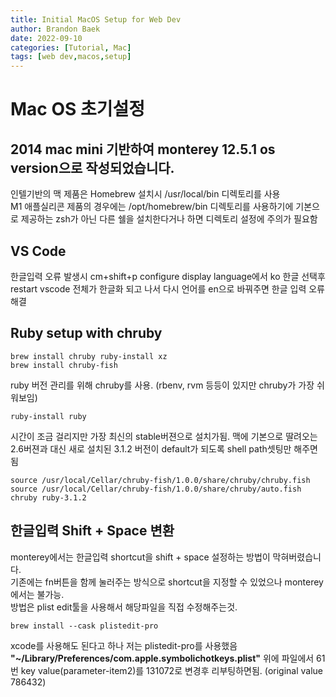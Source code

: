 ```yaml
---
title: Initial MacOS Setup for Web Dev
author: Brandon Baek
date: 2022-09-10
categories: [Tutorial, Mac]
tags: [web dev,macos,setup]
---
```


# Mac OS 초기설정

## 2014 mac mini 기반하여 monterey 12.5.1 os version으로 작성되었습니다. 

인텔기반의 맥 제품은 Homebrew 설치시 /usr/local/bin 디렉토리를 사용  
M1 애플실리콘 제품의 경우에는 /opt/homebrew/bin 디렉토리를 사용하기에 기본으로 제공하는 zsh가 아닌 다른 쉘을 설치한다거나 하면 디렉토리 설정에 주의가 필요함

## VS Code
한글입력 오류 발생시 cm+shift+p configure display language에서 ko 한글 선택후 restart
vscode 전체가 한글화 되고 나서 다시 언어를 en으로 바꿔주면 한글 입력 오류 해결

## Ruby setup with chruby
```shell
brew install chruby ruby-install xz
brew install chruby-fish
```
ruby 버전 관리를 위해 chruby를 사용. (rbenv, rvm 등등이 있지만 chruby가 가장 쉬워보임)  

```shell
ruby-install ruby
```
시간이 조금 걸리지만 가장 최신의 stable버젼으로 설치가됨. 맥에 기본으로 딸려오는 2.6버젼과 대신 새로 설치된 3.1.2 버전이 default가 되도록 shell path셋팅만 해주면됨

```shell
source /usr/local/Cellar/chruby-fish/1.0.0/share/chruby/chruby.fish
source /usr/local/Cellar/chruby-fish/1.0.0/share/chruby/auto.fish
chruby ruby-3.1.2
```

## 한글입력 Shift + Space 변환
monterey에서는 한글입력 shortcut을 shift + space 설정하는 방법이 막혀버렸습니다.  
기존에는 fn버튼을 함께 눌러주는 방식으로 shortcut을 지정할 수 있었으나 monterey에서는 불가능.  
방법은 plist edit툴을 사용해서 해당파일을 직접 수정해주는것.

```shell
brew install --cask plistedit-pro
```
xcode를 사용해도 된다고 하나 저는 plistedit-pro를 사용했음
**"~/Library/Preferences/com.apple.symbolichotkeys.plist"**
위에 파일에서 61번 key value(parameter-item2)를 131072로 변경후 리부팅하면됨. (original value 786432)

